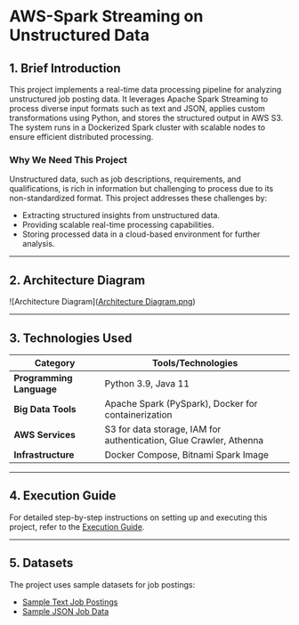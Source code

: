 # AWS-Spark Streaming on Unstructured Data

## 1. Brief Introduction
This project implements a real-time data processing pipeline for analyzing unstructured job posting data. It leverages Apache Spark Streaming to process diverse input formats such as text and JSON, applies custom transformations using Python, and stores the structured output in AWS S3. The system runs in a Dockerized Spark cluster with scalable nodes to ensure efficient distributed processing.

### **Why We Need This Project**
Unstructured data, such as job descriptions, requirements, and qualifications, is rich in information but challenging to process due to its non-standardized format. This project addresses these challenges by:
- Extracting structured insights from unstructured data.
- Providing scalable real-time processing capabilities.
- Storing processed data in a cloud-based environment for further analysis.

---

## 2. Architecture Diagram
![Architecture Diagram]([Architecture Diagram.png](https://drive.google.com/file/d/1p7uEP9MqPqE566GEJh_AoQYk7NV8oqUF/view?usp=sharing))


---

## 3. Technologies Used
| **Category**           | **Tools/Technologies**                          |
|-------------------------|------------------------------------------------|
| **Programming Language** | Python 3.9, Java 11                                  |
| **Big Data Tools**       | Apache Spark (PySpark), Docker for containerization |
| **AWS Services**         | S3 for data storage, IAM for authentication, Glue Crawler, Athenna   |
| **Infrastructure**       | Docker Compose, Bitnami Spark Image           |

---

## 4. Execution Guide
For detailed step-by-step instructions on setting up and executing this project, refer to the [Execution Guide](EXECUTION_GUIDE.md).

---

## 5. Datasets
The project uses sample datasets for job postings:
- [Sample Text Job Postings](data/input_text/ACCOUNTING-CLERK.txt)
- [Sample JSON Job Data](data/input_json/JobPostings.json)
